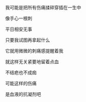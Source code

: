 我可能是把所有伤痛揉碎穿插在一生中

像手心一根刺

平日相安无事

只要我试图再拿起什么

它就用微微的刺痛感提醒着我

就这样无关紧要地留着点血

不结疤也不成痂

可能这样的伤痛

是血液的抗凝剂吧

